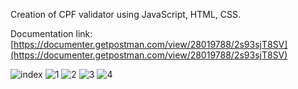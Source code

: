 Creation of CPF validator using JavaScript, HTML, CSS.

Documentation link: [https://documenter.getpostman.com/view/28019788/2s93sjT8SV](https://documenter.getpostman.com/view/28019788/2s93sjT8SV)

![index](https://github.com/gabrielrcarv/validator-cpf-teknisa-23/assets/70913425/dc2aa2f7-4ac9-4403-ab5a-c48ccf12e0be)
![1](https://github.com/gabrielrcarv/validator-cpf-teknisa-23/assets/70913425/d4ce115b-c10d-442c-8796-02cae97ef643)
![2](https://github.com/gabrielrcarv/validator-cpf-teknisa-23/assets/70913425/94ed3c8a-cfd8-4b1d-9ae4-a3734c02e97c)
![3](https://github.com/gabrielrcarv/validator-cpf-teknisa-23/assets/70913425/4fb6ed20-ebb9-48f0-b087-a6fc536d860c)
![4](https://github.com/gabrielrcarv/validator-cpf-teknisa-23/assets/70913425/54bbdc67-8560-466b-b60f-04d63acb7eb9)
